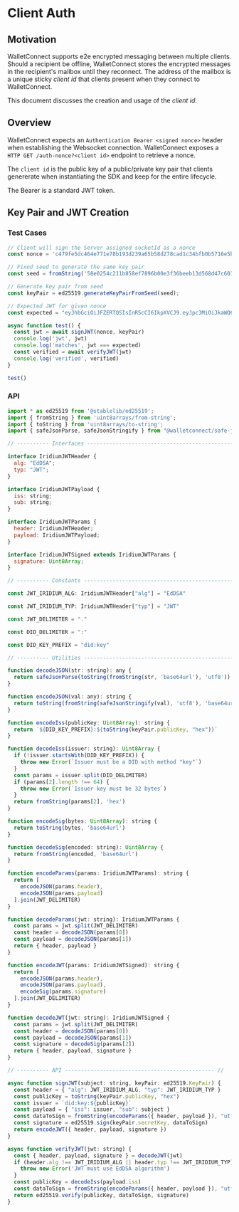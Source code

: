 # Client Auth

## Motivation

WalletConnect supports e2e encrypted messaging between multiple clients.
Should a recipient be offline, WalletConnect stores the encrypted messages in the recipient's mailbox until they reconnect.
The address of the mailbox is a unique sticky _client id_ that clients present when they connect to WalletConnect.

This document discusses the creation and usage of the _client id_.

## Overview

WalletConnect expects an `Authentication Bearer <signed nonce>` header when establishing the Websocket connection.
WalletConnect exposes a `HTTP GET /auth-nonce?<client id>` endpoint to retrieve a nonce.

The `client id` is the public key of a public/private key pair that clients genererate when instantiating the SDK and keep for the entire lifecycle.

The Bearer is a standard JWT token.

## Key Pair and JWT Creation

### Test Cases

```JavaScript
// Client will sign the Server assigned socketId as a nonce
const nonce = 'c479fe5dc464e771e78b193d239a65b58d278cad1c34bfb0b5716e5bb514928e';

// Fixed seed to generate the same key pair
const seed = fromString('58e0254c211b858ef7896b00e3f36beeb13d568d47c6031c4218b87718061295','base16');

// Generate key pair from seed
const keyPair = ed25519.generateKeyPairFromSeed(seed);

// Expected JWT for given nonce
const expected = "eyJhbGciOiJFZERTQSIsInR5cCI6IkpXVCJ9.eyJpc3MiOiJkaWQ6a2V5Ojg4NGFiNjdmNzg3YjY5ZTUzNGJmZGJhOGQ1YmViNGU3MTk3MDBlOTBhYzA2MzE3ZWQxNzdkNDllNWEzM2JlNWEiLCJzdWIiOiJjNDc5ZmU1ZGM0NjRlNzcxZTc4YjE5M2QyMzlhNjViNThkMjc4Y2FkMWMzNGJmYjBiNTcxNmU1YmI1MTQ5MjhlIn0.FsPtV_vLm_i7pMMCKWdE08zFo0PEvfBGI4nvMNnsl-Z2ML-I6PSThUlJEfGo4C4G9Y9zMr1ydLtiFNEv7l6AAw"

async function test() {
  const jwt = await signJWT(nonce, keyPair)
  console.log('jwt', jwt)
  console.log('matches', jwt === expected)
  const verified = await verifyJWT(jwt)
  console.log('verified', verified)
}

test()
```

### API

```JavaScript
import * as ed25519 from '@stablelib/ed25519';
import { fromString } from 'uint8arrays/from-string';
import { toString } from 'uint8arrays/to-string';
import { safeJsonParse, safeJsonStringify } from "@walletconnect/safe-json";

// ---------- Interfaces ----------------------------------------------- //

interface IridiumJWTHeader {
  alg: "EdDSA";
  typ: "JWT";
}

interface IridiumJWTPayload {
  iss: string;
  sub: string;
}

interface IridiumJWTParams {
  header: IridiumJWTHeader;
  payload: IridiumJWTPayload;
}

interface IridiumJWTSigned extends IridiumJWTParams {
  signature: Uint8Array;
}

// ---------- Constants ----------------------------------------------- //

const JWT_IRIDIUM_ALG: IridiumJWTHeader["alg"] = "EdDSA"

const JWT_IRIDIUM_TYP: IridiumJWTHeader["typ"] = "JWT"

const JWT_DELIMITER = "."

const DID_DELIMITER = ":"

const DID_KEY_PREFIX = "did:key"

// ---------- Utilities ----------------------------------------------- //

function decodeJSON(str: string): any {
  return safeJsonParse(toString(fromString(str, 'base64url'), 'utf8'))
}

function encodeJSON(val: any): string {
  return toString(fromString(safeJsonStringify(val), 'utf8'), 'base64url')
}

function encodeIss(publicKey: Uint8Array): string {
  return `${DID_KEY_PREFIX}:${toString(keyPair.publicKey, "hex")}`
}

function decodeIss(issuer: string): Uint8Array {
  if (!issuer.startsWith(DID_KEY_PREFIX)) {
    throw new Error(`Issuer must be a DID with method "key"`)
  }
  const params = issuer.split(DID_DELIMITER)
  if (params[2].length !== 64) {
    throw new Error(`Issuer key must be 32 bytes`)
  }
  return fromString(params[2], 'hex')
}

function encodeSig(bytes: Uint8Array): string {
  return toString(bytes, 'base64url')
}

function decodeSig(encoded: string): Uint8Array {
  return fromString(encoded, 'base64url')
}

function encodeParams(params: IridiumJWTParams): string {
  return [
    encodeJSON(params.header),
    encodeJSON(params.payload)
  ].join(JWT_DELIMITER)
}

function decodeParams(jwt: string): IridiumJWTParams {
  const params = jwt.split(JWT_DELIMITER)
  const header = decodeJSON(params[0])
  const payload = decodeJSON(params[1])
  return { header, payload }
}

function encodeJWT(params: IridiumJWTSigned): string {
  return [
    encodeJSON(params.header),
    encodeJSON(params.payload),
    encodeSig(params.signature)
  ].join(JWT_DELIMITER)
}

function decodeJWT(jwt: string): IridiumJWTSigned {
  const params = jwt.split(JWT_DELIMITER)
  const header = decodeJSON(params[0])
  const payload = decodeJSON(params[1])
  const signature = decodeSig(params[2])
  return { header, payload, signature }
}

// ---------- API ----------------------------------------------- //

async function signJWT(subject: string, keyPair: ed25519.KeyPair) {
  const header = { "alg": JWT_IRIDIUM_ALG, "typ": JWT_IRIDIUM_TYP }
  const publicKey = toString(keyPair.publicKey, "hex")
  const issuer = `did:key:${publicKey}`
  const payload = { "iss": issuer, "sub": subject }
  const dataToSign = fromString(encodeParams({ header, payload }), "utf8")
  const signature = ed25519.sign(keyPair.secretKey, dataToSign)
  return encodeJWT({ header, payload, signature })
}

async function verifyJWT(jwt: string) {
  const { header, payload, signature } = decodeJWT(jwt)
  if (header.alg !== JWT_IRIDIUM_ALG || header.typ !== JWT_IRIDIUM_TYP) {
    throw new Error('JWT must use EdDSA algorithm')
  }
  const publicKey = decodeIss(payload.iss)
  const dataToSign = fromString(encodeParams({ header, payload }), "utf8")
  return ed25519.verify(publicKey, dataToSign, signature)
}
```